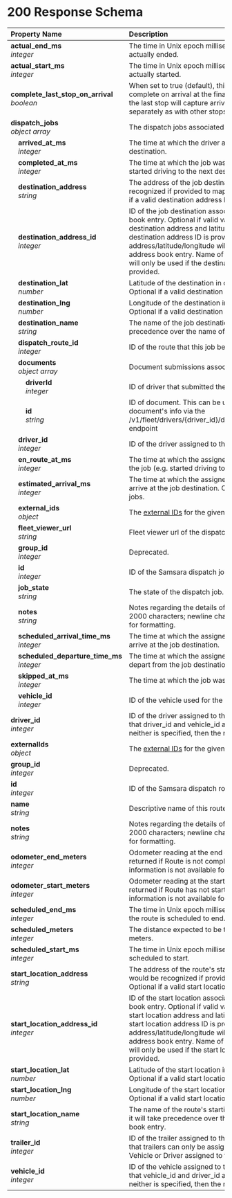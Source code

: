 # 200 Response Schema
| Property Name | Description |
| :------------ | :---------- |
| **actual_end_ms**<br/>_integer_ | The time in Unix epoch milliseconds that the route actually ended. |
| **actual_start_ms**<br/>_integer_ | The time in Unix epoch milliseconds that the route actually started. |
| **complete_last_stop_on_arrival**<br/>_boolean_ | When set to true (default), this causes the Route to complete on arrival at the final stop. When set to false, the last stop will capture arrival and departure separately as with other stops. |
| **dispatch_jobs**<br/>_object array_ | The dispatch jobs associated with this route. |
| **&nbsp;&nbsp;&nbsp;&nbsp;arrived_at_ms**<br/>_&nbsp;&nbsp;&nbsp;&nbsp;integer_ | The time at which the driver arrived at the job destination. |
| **&nbsp;&nbsp;&nbsp;&nbsp;completed_at_ms**<br/>_&nbsp;&nbsp;&nbsp;&nbsp;integer_ | The time at which the job was marked complete (e.g. started driving to the next destination). |
| **&nbsp;&nbsp;&nbsp;&nbsp;destination_address**<br/>_&nbsp;&nbsp;&nbsp;&nbsp;string_ | The address of the job destination, as it would be recognized if provided to maps.google.com. Optional if a valid destination address ID is provided. |
| **&nbsp;&nbsp;&nbsp;&nbsp;destination_address_id**<br/>_&nbsp;&nbsp;&nbsp;&nbsp;integer_ | ID of the job destination associated with an address book entry. Optional if valid values are provided for destination address and latitude/longitude. If a valid destination address ID is provided, address/latitude/longitude will be used from the address book entry. Name of the address book entry will only be used if the destination name is not provided. |
| **&nbsp;&nbsp;&nbsp;&nbsp;destination_lat**<br/>_&nbsp;&nbsp;&nbsp;&nbsp;number_ | Latitude of the destination in decimal degrees. Optional if a valid destination address ID is provided. |
| **&nbsp;&nbsp;&nbsp;&nbsp;destination_lng**<br/>_&nbsp;&nbsp;&nbsp;&nbsp;number_ | Longitude of the destination in decimal degrees. Optional if a valid destination address ID is provided. |
| **&nbsp;&nbsp;&nbsp;&nbsp;destination_name**<br/>_&nbsp;&nbsp;&nbsp;&nbsp;string_ | The name of the job destination. If provided, it will take precedence over the name of the address book entry. |
| **&nbsp;&nbsp;&nbsp;&nbsp;dispatch_route_id**<br/>_&nbsp;&nbsp;&nbsp;&nbsp;integer_ | ID of the route that this job belongs to. |
| **&nbsp;&nbsp;&nbsp;&nbsp;documents**<br/>_&nbsp;&nbsp;&nbsp;&nbsp;object array_ | Document submissions associated with this job. |
| **&nbsp;&nbsp;&nbsp;&nbsp;&nbsp;&nbsp;&nbsp;&nbsp;driverId**<br/>_&nbsp;&nbsp;&nbsp;&nbsp;&nbsp;&nbsp;&nbsp;&nbsp;integer_ | ID of driver that submitted the document. |
| **&nbsp;&nbsp;&nbsp;&nbsp;&nbsp;&nbsp;&nbsp;&nbsp;id**<br/>_&nbsp;&nbsp;&nbsp;&nbsp;&nbsp;&nbsp;&nbsp;&nbsp;string_ | ID of document. This can be used to query for the document's info via the /v1/fleet/drivers/{driver_id}/documents/{document_id} endpoint |
| **&nbsp;&nbsp;&nbsp;&nbsp;driver_id**<br/>_&nbsp;&nbsp;&nbsp;&nbsp;integer_ | ID of the driver assigned to the dispatch job. |
| **&nbsp;&nbsp;&nbsp;&nbsp;en_route_at_ms**<br/>_&nbsp;&nbsp;&nbsp;&nbsp;integer_ | The time at which the assigned driver started fulfilling the job (e.g. started driving to the destination). |
| **&nbsp;&nbsp;&nbsp;&nbsp;estimated_arrival_ms**<br/>_&nbsp;&nbsp;&nbsp;&nbsp;integer_ | The time at which the assigned driver is estimated to arrive at the job destination. Only valid for en-route jobs. |
| **&nbsp;&nbsp;&nbsp;&nbsp;external_ids**<br/>_&nbsp;&nbsp;&nbsp;&nbsp;object_ | The [external IDs](https://developers.samsara.com/docs/external-ids) for the given object. |
| **&nbsp;&nbsp;&nbsp;&nbsp;fleet_viewer_url**<br/>_&nbsp;&nbsp;&nbsp;&nbsp;string_ | Fleet viewer url of the dispatch job. |
| **&nbsp;&nbsp;&nbsp;&nbsp;group_id**<br/>_&nbsp;&nbsp;&nbsp;&nbsp;integer_ | Deprecated. |
| **&nbsp;&nbsp;&nbsp;&nbsp;id**<br/>_&nbsp;&nbsp;&nbsp;&nbsp;integer_ | ID of the Samsara dispatch job. |
| **&nbsp;&nbsp;&nbsp;&nbsp;job_state**<br/>_&nbsp;&nbsp;&nbsp;&nbsp;string_ | The state of the dispatch job. |
| **&nbsp;&nbsp;&nbsp;&nbsp;notes**<br/>_&nbsp;&nbsp;&nbsp;&nbsp;string_ | Notes regarding the details of this job, maximum of 2000 characters; newline characters ('\n')can be used for formatting. |
| **&nbsp;&nbsp;&nbsp;&nbsp;scheduled_arrival_time_ms**<br/>_&nbsp;&nbsp;&nbsp;&nbsp;integer_ | The time at which the assigned driver is scheduled to arrive at the job destination. |
| **&nbsp;&nbsp;&nbsp;&nbsp;scheduled_departure_time_ms**<br/>_&nbsp;&nbsp;&nbsp;&nbsp;integer_ | The time at which the assigned driver is scheduled to depart from the job destination. |
| **&nbsp;&nbsp;&nbsp;&nbsp;skipped_at_ms**<br/>_&nbsp;&nbsp;&nbsp;&nbsp;integer_ | The time at which the job was marked skipped. |
| **&nbsp;&nbsp;&nbsp;&nbsp;vehicle_id**<br/>_&nbsp;&nbsp;&nbsp;&nbsp;integer_ | ID of the vehicle used for the dispatch job. |
| **driver_id**<br/>_integer_ | ID of the driver assigned to the dispatch route. Note that driver_id and vehicle_id are mutually exclusive. If neither is specified, then the route is unassigned. |
| **externalIds**<br/>_object_ | The [external IDs](https://developers.samsara.com/docs/external-ids) for the given object. |
| **group_id**<br/>_integer_ | Deprecated. |
| **id**<br/>_integer_ | ID of the Samsara dispatch route. |
| **name**<br/>_string_ | Descriptive name of this route. |
| **notes**<br/>_string_ | Notes regarding the details of this route; maximum of 2000 characters; newline characters ('\n')can be used for formatting. |
| **odometer_end_meters**<br/>_integer_ | Odometer reading at the end of the route. Will not be returned if Route is not completed or if Odometer information is not available for the relevant vehicle. |
| **odometer_start_meters**<br/>_integer_ | Odometer reading at the start of the route. Will not be returned if Route has not started or if Odometer information is not available for the relevant vehicle. |
| **scheduled_end_ms**<br/>_integer_ | The time in Unix epoch milliseconds that the last job in the route is scheduled to end. |
| **scheduled_meters**<br/>_integer_ | The distance expected to be traveled for this route in meters. |
| **scheduled_start_ms**<br/>_integer_ | The time in Unix epoch milliseconds that the route is scheduled to start. |
| **start_location_address**<br/>_string_ | The address of the route's starting location, as it would be recognized if provided to maps.google.com. Optional if a valid start location address ID is provided. |
| **start_location_address_id**<br/>_integer_ | ID of the start location associated with an address book entry. Optional if valid values are provided for start location address and latitude/longitude. If a valid start location address ID is provided, address/latitude/longitude will be used from the address book entry. Name of the address book entry will only be used if the start location name is not provided. |
| **start_location_lat**<br/>_number_ | Latitude of the start location in decimal degrees. Optional if a valid start location address ID is provided. |
| **start_location_lng**<br/>_number_ | Longitude of the start location in decimal degrees. Optional if a valid start location address ID is provided. |
| **start_location_name**<br/>_string_ | The name of the route's starting location. If provided, it will take precedence over the name of the address book entry. |
| **trailer_id**<br/>_integer_ | ID of the trailer assigned to the dispatch route. Note that trailers can only be assigned to routes that have a Vehicle or Driver assigned to them. |
| **vehicle_id**<br/>_integer_ | ID of the vehicle assigned to the dispatch route. Note that vehicle_id and driver_id are mutually exclusive. If neither is specified, then the route is unassigned. |
